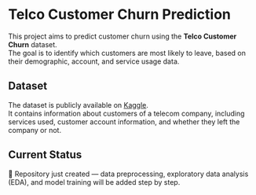 # Telco Customer Churn Prediction

This project aims to predict customer churn using the **Telco Customer Churn** dataset.  
The goal is to identify which customers are most likely to leave, based on their demographic, account, and service usage data.

## Dataset
The dataset is publicly available on [Kaggle](https://www.kaggle.com/blastchar/telco-customer-churn).  
It contains information about customers of a telecom company, including services used, customer account information, and whether they left the company or not.

## Current Status
🚀 Repository just created — data preprocessing, exploratory data analysis (EDA), and model training will be added step by step.
